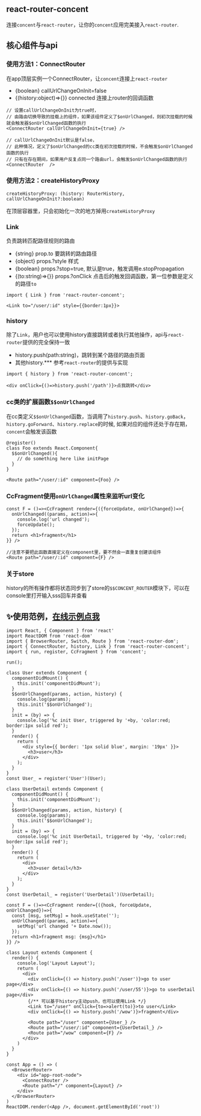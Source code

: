 ## react-router-concent
连接`concent`与`react-router`，让你的`concent`应用完美接入`react-router`.

## 核心组件与api
### 使用方法1：ConnectRouter
在app顶层实例一个ConnectRouter，让`concent`连接上`react-router`
* {boolean} callUrlChangeOnInit=false
* {(history:object)=>{}} connected 连接上router的回调函数
```
// 设置callUrlChangeOnInit为true时，
// 由路由切换导致的挂载上的组件，如果该组件定义了$onUrlChanged，则初次挂载的时候就会触发器$onUrlChanged函数的执行
<ConnectRouter callUrlChangeOnInit={true} />

// callUrlChangeOnInit默认是false，
// 此种情况，定义了$onUrlChanged的cc类在初次挂载的时候，不会触发$onUrlChanged函数的执行
// 只有在存在期间，如果用户反复点同一个路由url，会触发$onUrlChanged函数的执行
<ConnectRouter  />
```

### 使用方法2：createHistoryProxy
```
createHistoryProxy: (history: RouterHistory, callUrlChangeOnInit?:boolean)
```
在顶层容器里，只会初始化一次的地方掉用`createHistoryProxy`

### Link
负责跳转匹配路径规则的路由
* {string} prop.to 要跳转的路由路径
* {object} props.?style 样式
* {boolean} props.?stop=true, 默认是true，触发调用e.stopPropagation
* {(to:string)=>{}} props.?onClick 点击后的触发回调函数，第一位参数是定义的路径`to`
```
import { Link } from 'react-router-concent';

<Link to="/user/:id" style={{border:1px}}>
```
### history
除了`Link`，用户也可以使用history直接跳转或者执行其他操作，api与`react-router`提供的完全保持一致
* history.push(path:string)，跳转到某个路径的路由页面
* 其他history.*** 参考`react-router`的提供与实现
```
import { history } from 'react-router-concent';

<div onClick={()=>history.push('/path')}>点我跳转</div>
```
### cc类的扩展函数`$$onUrlChanged`
在cc类定义`$$onUrlChanged`函数，当调用了`history.push`、`history.goBack`，`history.goForward`、`history.replace`的时候, 如果对应的组件还处于存在期，`concent`会触发该函数
```
@register()
class Foo extends React.Component{
  $$onUrlChanged(){
    // do something here like initPage
  }
}

<Route path="/user/:id" component={Foo} />
```
### CcFragment使用`onUrlChanged`属性来监听url变化
```
const F = ()=><CcFragment render={({forceUpdate, onUrlChanged})=>{
  onUrlChanged((params, action)=>{
    console.log('url changed');
    forceUpdate();
  });
  return <h1>fragment</h1>
}} />

//注意不要把此函数直接定义在component里，要不然会一直重复创建该组件
<Route path="/user/:id" component={F} />
```
### 关于store
history的所有操作都将状态同步到了store的`$$CONCENT_ROUTER`模块下，可以在console里打开输入sss回车并查看

## ✨使用范例，[在线示例点我](https://stackblitz.com/edit/cc-react-router-concent?file=index.js)
```
import React, { Component } from 'react'
import ReactDOM from 'react-dom'
import { BrowserRouter, Switch, Route } from 'react-router-dom';
import { ConnectRouter, history, Link } from 'react-router-concent';
import { run, register, CcFragment } from 'concent';

run();

class User extends Component {
  componentDidMount() {
    this.init('componentDidMount');
  }
  $$onUrlChanged(params, action, history) {
    console.log(params);
    this.init('$$onUrlChanged');
  }
  init = (by) => {
    console.log('%c init User, triggered by '+by, 'color:red; border:1px solid red');
  }
  render() {
    return (
      <div style={{ border: '1px solid blue', margin: '19px' }}>
        <h3>user</h3>
      </div>
    );
  }
}
const User_ = register('User')(User);

class UserDetail extends Component {
  componentDidMount() {
    this.init('componentDidMount');
  }
  $$onUrlChanged(params, action, history) {
    console.log(params);
    this.init('$$onUrlChanged');
  }
  init = (by) => {
    console.log('%c init UserDetail, triggered by '+by, 'color:red; border:1px solid red');
  }
  render() {
    return (
      <div>
        <h3>user detail</h3>
      </div>
    );
  }
}
const UserDetail_ = register('UserDetail')(UserDetail);

const F = ()=><CcFragment render={({hook, forceUpdate, onUrlChanged})=>{
  const [msg, setMsg] = hook.useState('');
  onUrlChanged((params, action)=>{
    setMsg('url changed '+ Date.now());
  });
  return <h1>fragment msg: {msg}</h1>
}} />

class Layout extends Component {
  render() {
    console.log('Layout Layout');
    return (
      <div>
        <div onClick={() => history.push('/user')}>go to user page</div>
        <div onClick={() => history.push('/user/55')}>go to userDetail page</div>
        {/** 可以基于history主动push，也可以使用Link */}
        <Link to="/user" onClick={to=>alert(to)}>to user</Link>
        <div onClick={() => history.push('/wow')}>fragment</div>

        <Route path="/user" component={User_} />
        <Route path="/user/:id" component={UserDetail_} />
        <Route path="/wow" component={F} />
      </div>
    )
  }
}

const App = () => (
  <BrowserRouter>
    <div id="app-root-node">
      <ConnectRouter />
      <Route path="/" component={Layout} />
    </div>
  </BrowserRouter>
)
ReactDOM.render(<App />, document.getElementById('root'))

```
